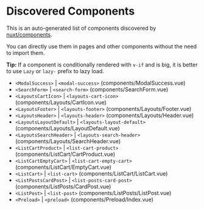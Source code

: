 # Discovered Components

This is an auto-generated list of components discovered by [nuxt/components](https://github.com/nuxt/components).

You can directly use them in pages and other components without the need to import them.

**Tip:** If a component is conditionally rendered with `v-if` and is big, it is better to use `Lazy` or `lazy-` prefix to lazy load.

- `<ModalSuccess>` | `<modal-success>` (components/ModalSuccess.vue)
- `<SearchForm>` | `<search-form>` (components/SearchForm.vue)
- `<LayoutsCartIcon>` | `<layouts-cart-icon>` (components/Layouts/CartIcon.vue)
- `<LayoutsFooter>` | `<layouts-footer>` (components/Layouts/Footer.vue)
- `<LayoutsHeader>` | `<layouts-header>` (components/Layouts/Header.vue)
- `<LayoutsLayoutDefault>` | `<layouts-layout-default>` (components/Layouts/LayoutDefault.vue)
- `<LayoutsSearchHeader>` | `<layouts-search-header>` (components/Layouts/SearchHeader.vue)
- `<ListCartProduct>` | `<list-cart-product>` (components/ListCart/CartProduct.vue)
- `<ListCartEmptyCart>` | `<list-cart-empty-cart>` (components/ListCart/EmptyCart.vue)
- `<ListCart>` | `<list-cart>` (components/ListCart/ListCart.vue)
- `<ListPostsCardPost>` | `<list-posts-card-post>` (components/ListPosts/CardPost.vue)
- `<ListPost>` | `<list-post>` (components/ListPosts/ListPost.vue)
- `<Preload>` | `<preload>` (components/Preload/Index.vue)
